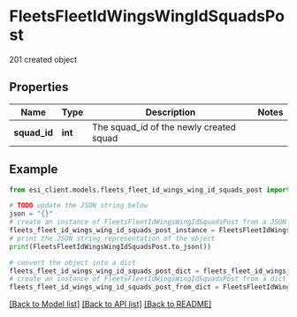 # FleetsFleetIdWingsWingIdSquadsPost

201 created object

## Properties

Name | Type | Description | Notes
------------ | ------------- | ------------- | -------------
**squad_id** | **int** | The squad_id of the newly created squad | 

## Example

```python
from esi_client.models.fleets_fleet_id_wings_wing_id_squads_post import FleetsFleetIdWingsWingIdSquadsPost

# TODO update the JSON string below
json = "{}"
# create an instance of FleetsFleetIdWingsWingIdSquadsPost from a JSON string
fleets_fleet_id_wings_wing_id_squads_post_instance = FleetsFleetIdWingsWingIdSquadsPost.from_json(json)
# print the JSON string representation of the object
print(FleetsFleetIdWingsWingIdSquadsPost.to_json())

# convert the object into a dict
fleets_fleet_id_wings_wing_id_squads_post_dict = fleets_fleet_id_wings_wing_id_squads_post_instance.to_dict()
# create an instance of FleetsFleetIdWingsWingIdSquadsPost from a dict
fleets_fleet_id_wings_wing_id_squads_post_from_dict = FleetsFleetIdWingsWingIdSquadsPost.from_dict(fleets_fleet_id_wings_wing_id_squads_post_dict)
```
[[Back to Model list]](../README.md#documentation-for-models) [[Back to API list]](../README.md#documentation-for-api-endpoints) [[Back to README]](../README.md)


